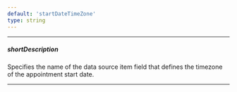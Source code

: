 ```yaml
---
default: 'startDateTimeZone'
type: string
---
```

---
##### shortDescription
Specifies the name of the data source item field that defines the timezone of the appointment start date.

---
